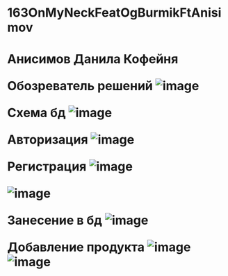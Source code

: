 # 163OnMyNeckFeatOgBurmikFtAnisimov

<h1> Анисимов Данила Кофейня  </h>

<b1>Обозреватель решений</b>
![image](https://user-images.githubusercontent.com/116341190/218977524-c855c4a6-4c67-4c88-bf46-c82964d2c93b.png)

<b1>Схема бд</b>
![image](https://user-images.githubusercontent.com/116341190/218979170-974d81d8-7767-4b4d-8e3e-eafe30031c37.png)

<b1>Авторизация </b>
![image](https://user-images.githubusercontent.com/116341190/218979615-1d38dd90-7197-4eae-a72c-482595f196d4.png)

<b1>Регистрация</b>
![image](https://user-images.githubusercontent.com/116341190/218980038-b1610819-9973-4223-b4f4-7ec7bf929d7e.png)



![image](https://user-images.githubusercontent.com/116341190/218980261-90d92fd4-d67e-4f87-b76a-696509974b02.png)


<b1> Занесение в бд  </b>
![image](https://user-images.githubusercontent.com/116341190/218980786-7848388a-7e60-4623-bf68-9dc0f3533d67.png)


<b1> Добавление продукта</b>
![image](https://user-images.githubusercontent.com/116341190/219664328-aebab43f-760b-421c-b81f-bb5afd257867.png)
![image](https://user-images.githubusercontent.com/116341190/219664489-00f83b58-572e-410c-9def-a27afd5afffa.png)

